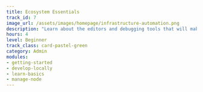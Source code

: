 ```yaml
---
title: Ecosystem Essentials
track_id: 7
image_url: /assets/images/homepage/infrastructure-automation.png
description: "Learn about the editors and debugging tools that will make it easier to develop and test your cookbooks. This includes using Windows PowerShell DSC with Chef. You'll also learn the ins and outs of open source licensing."
hours: 4
level: Beginner
track_class: card-pastel-green
category: Admin
modules:
- getting-started
- develop-locally
- learn-basics
- manage-node
---
```

